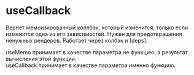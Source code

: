 # useCallback  

Вернет мемоизированный коллбэк, который изменится, только если изменится одна из его зависимостей. Нужен для предотвращения ненужных рендеров. Работает через колбэк и [deps].  

useMemo принимает в качестве параметра не функцию, а результат вычисления этой функции.  
useCallback принимает в качестве параметра именно функцию.



